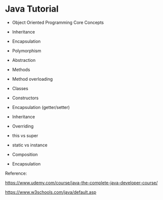 # Java Tutorial


- Object Oriented Programming Core Concepts

- Inheritance
- Encapsulation
- Polymorphism
- Abstraction

- Methods
- Method overloading
- Classes
- Constructors
- Encapsulation (getter/setter)
- Inheritance
- Overriding
- this vs super
- static vs instance
- Composition
- Encapsulation



Reference:

https://www.udemy.com/course/java-the-complete-java-developer-course/

https://www.w3schools.com/java/default.asp

